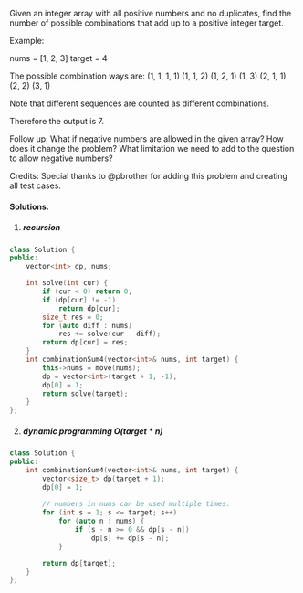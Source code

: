 Given an integer array with all positive numbers and no duplicates, find the number of possible combinations that add up to a positive integer target.

Example:

nums = [1, 2, 3]
target = 4

The possible combination ways are:
(1, 1, 1, 1)
(1, 1, 2)
(1, 2, 1)
(1, 3)
(2, 1, 1)
(2, 2)
(3, 1)

Note that different sequences are counted as different combinations.

Therefore the output is 7.
 

Follow up:
What if negative numbers are allowed in the given array?
How does it change the problem?
What limitation we need to add to the question to allow negative numbers?

Credits:
Special thanks to @pbrother for adding this problem and creating all test cases.



#### Solutions.


1. ##### recursion

```cpp
class Solution {
public:
    vector<int> dp, nums;

    int solve(int cur) {
        if (cur < 0) return 0;
        if (dp[cur] != -1)
            return dp[cur];
        size_t res = 0;
        for (auto diff : nums)
            res += solve(cur - diff);
        return dp[cur] = res;
    }
    int combinationSum4(vector<int>& nums, int target) {
        this->nums = move(nums);
        dp = vector<int>(target + 1, -1);
        dp[0] = 1;
        return solve(target);
    }
};
```


2. ##### dynamic programming O(target * n)

```cpp
class Solution {
public:
    int combinationSum4(vector<int>& nums, int target) {
        vector<size_t> dp(target + 1);
        dp[0] = 1;
        
        // numbers in nums can be used multiple times.
        for (int s = 1; s <= target; s++)
            for (auto n : nums) {
                if (s - n >= 0 && dp[s - n])
                    dp[s] += dp[s - n];
            }

        return dp[target];
    }
};
```